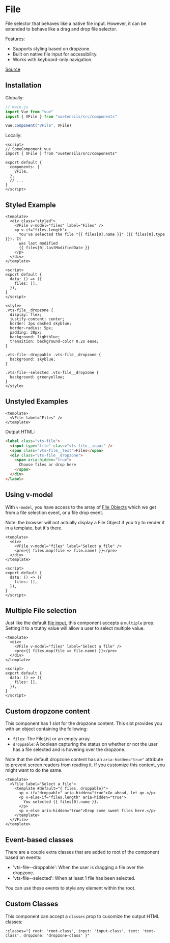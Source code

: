 # File

File selector that behaves like a native file input. However, it can be extended to behave like a drag and drop file selector.

Features:

- Supports styling based on dropzone.
- Built on native file input for accessibility.
- Works with keyboard-only navigation.

[Source](https://github.com/Stegosource/vuetensils/blob/master/src/components/VFile/VFile.vue)

## Installation

Globally:

```js
// main.js
import Vue from "vue"
import { VFile } from "vuetensils/src/components"

Vue.component("VFile", VFile)
```

Locally:

```vue
<script>
// SomeComponent.vue
import { VFile } from "vuetensils/src/components"

export default {
  components: {
    VFile,
  },
  // ...
}
</script>
```

## Styled Example

```vue live
<template>
  <div class="styled">
    <VFile v-model="files" label="Files" />
    <p v-if="files.length">
      You've selected the file "{{ files[0].name }}" ({{ files[0].type }}). It
      was last modified
      {{ files[0].lastModifiedDate }}
    </p>
  </div>
</template>

<script>
export default {
  data: () => ({
    files: [],
  }),
}
</script>

<style>
.vts-file__dropzone {
  display: flex;
  justify-content: center;
  border: 3px dashed skyblue;
  border-radius: 5px;
  padding: 30px;
  background: lightblue;
  transition: background-color 0.2s ease;
}

.vts-file--droppable .vts-file__dropzone {
  background: skyblue;
}

.vts-file--selected .vts-file__dropzone {
  background: greenyellow;
}
</style>
```

## Unstyled Examples

```vue live
<template>
  <VFile label="Files" />
</template>
```

Output HTML:

```html
<label class="vts-file">
  <input type="file" class="vts-file__input" />
  <span class="vts-file__text">Files</span>
  <div class="vts-file__dropzone">
    <span aria-hidden="true">
      Choose files or drop here
    </span>
  </div>
</label>
```

## Using v-model

With `v-model`, you have access to the array of [File Objects](https://developer.mozilla.org/en-US/docs/Web/API/File) which we get from a file selection event, or a file drop event.

Note: the browser will not actually display a File Object if you try to render it in a template, but it's there.

```vue live
<template>
  <div>
    <VFile v-model="files" label="Select a file" />
    <pre>{{ files.map(file => file.name) }}</pre>
  </div>
</template>

<script>
export default {
  data: () => ({
    files: [],
  }),
}
</script>
```

## Multiple File selection

Just like the default [file input](), this component accepts a `multiple` prop. Setting it to a truthy value will allow a user to select multiple value.

```vue live
<template>
  <div>
    <VFile v-model="files" label="Select a file" />
    <pre>{{ files.map(file => file.name) }}</pre>
  </div>
</template>

<script>
export default {
  data: () => ({
    files: [],
  }),
}
</script>
```

## Custom dropzone content

This component has 1 slot for the dropzone content. This slot provides you with an object containing the following:

- `files`: The FileList or an empty array.
- `droppable`: A boolean capturing the status on whether or not the user has a file selected and is hovering over the dropzone.

Note that the default dropzone content has an `aria-hidden="true"` attribute to prevent screen readers from reading it. If you customize this content, you might want to do the same.

```vue live
<template>
  <VFile label="Select a file">
    <template #default="{ files, droppable}">
      <p v-if="droppable" aria-hidden="true">Go ahead, let go.</p>
      <p v-else-if="files.length" aria-hidden="true">
        You selected {{ files[0].name }}.
      </p>
      <p v-else aria-hidden="true">Drop some sweet files here.</p>
    </template>
  </VFile>
</template>
```

## Event-based classes

There are a couple extra classes that are added to root of the component based on events:

- 'vts-file--droppable': When the user is dragging a file over the dropzone.
- 'vts-file--selected': When at least 1 file has been selected.

You can use these events to style any element within the root.

## Custom Classes

This component can accept a `classes` prop to cusomize the output HTML classes:

```
:classes="{ root: 'root-class', input: 'input-class', text: 'text-class', dropzone: 'dropzone-class' }"
```
